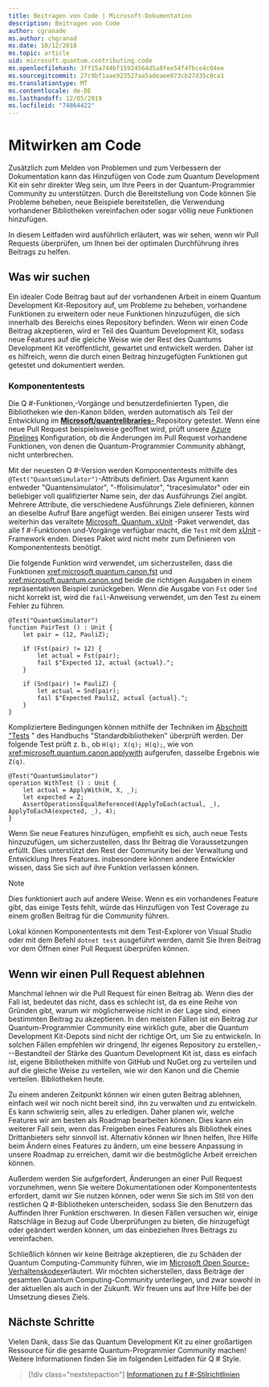 ```yaml
---
title: Beitragen von Code | Microsoft-Dokumentation
description: Beitragen von Code
author: cgranade
ms.author: chgranad
ms.date: 10/12/2018
ms.topic: article
uid: microsoft.quantum.contributing.code
ms.openlocfilehash: 3ff15a744bf15924564d5a8fee54f4fbce4c04ee
ms.sourcegitcommit: 27c9bf1aae923527aa5adeaee073cb27d35c0ca1
ms.translationtype: MT
ms.contentlocale: de-DE
ms.lasthandoff: 12/05/2019
ms.locfileid: "74864422"
---
```

# <a name="contributing-code"></a>Mitwirken am Code #

Zusätzlich zum Melden von Problemen und zum Verbessern der Dokumentation kann das Hinzufügen von Code zum Quantum Development Kit ein sehr direkter Weg sein, um Ihre Peers in der Quantum-Programmier Community zu unterstützen.
Durch die Bereitstellung von Code können Sie Probleme beheben, neue Beispiele bereitstellen, die Verwendung vorhandener Bibliotheken vereinfachen oder sogar völlig neue Funktionen hinzufügen.

In diesem Leitfaden wird ausführlich erläutert, was wir sehen, wenn wir Pull Requests überprüfen, um Ihnen bei der optimalen Durchführung ihres Beitrags zu helfen.

## <a name="what-we-look-for"></a>Was wir suchen ##

Ein idealer Code Beitrag baut auf der vorhandenen Arbeit in einem Quantum Development Kit-Repository auf, um Probleme zu beheben, vorhandene Funktionen zu erweitern oder neue Funktionen hinzuzufügen, die sich innerhalb des Bereichs eines Repository befinden.
Wenn wir einen Code Beitrag akzeptieren, wird er Teil des Quantum Development Kit, sodass neue Features auf die gleiche Weise wie der Rest des Quantums Development Kit veröffentlicht, gewartet und entwickelt werden.
Daher ist es hilfreich, wenn die durch einen Beitrag hinzugefügten Funktionen gut getestet und dokumentiert werden.

### <a name="unit-tests"></a>Komponententests ###

Die Q #-Funktionen,-Vorgänge und benutzerdefinierten Typen, die Bibliotheken wie den-Kanon bilden, werden automatisch als Teil der Entwicklung im [**Microsoft/quantrelibraries-** ](https://github.com/Microsoft/QuantumLibraries/) Repository getestet.
Wenn eine neue Pull Request beispielsweise geöffnet wird, prüft unsere [Azure Pipelines](https://azure.microsoft.com/services/devops/pipelines/) Konfiguration, ob die Änderungen im Pull Request vorhandene Funktionen, von denen die Quantum-Programmier Community abhängt, nicht unterbrechen.

Mit der neuesten Q #-Version werden Komponententests mithilfe des `@Test("QuantumSimulator")`-Attributs definiert. Das Argument kann entweder "Quantensimulator", "-ffolisimulator", "tracesimulator" oder ein beliebiger voll qualifizierter Name sein, der das Ausführungs Ziel angibt. Mehrere Attribute, die verschiedene Ausführungs Ziele definieren, können an dieselbe Aufruf Bare angefügt werden. Bei einigen unserer Tests wird weiterhin das veraltete [Microsoft. Quantum. xUnit](https://www.nuget.org/packages/Microsoft.Quantum.Xunit/) -Paket verwendet, das alle f #-Funktionen und-Vorgänge verfügbar macht, die `Test` mit dem [xUnit](https://xunit.github.io/) -Framework enden. Dieses Paket wird nicht mehr zum Definieren von Komponententests benötigt. 

Die folgende Funktion wird verwendet, um sicherzustellen, dass die Funktionen <xref:microsoft.quantum.canon.fst> und <xref:microsoft.quantum.canon.snd> beide die richtigen Ausgaben in einem repräsentativen Beispiel zurückgeben.
Wenn die Ausgabe von `Fst` oder `Snd` nicht korrekt ist, wird die `fail`-Anweisung verwendet, um den Test zu einem Fehler zu führen.

```qsharp
@Test("QuantumSimulator")
function PairTest () : Unit {
    let pair = (12, PauliZ);

    if (Fst(pair) != 12) {
        let actual = Fst(pair);
        fail $"Expected 12, actual {actual}.";
    }

    if (Snd(pair) != PauliZ) {
        let actual = Snd(pair);
        fail $"Expected PauliZ, actual {actual}.";
    }
}
```

Kompliziertere Bedingungen können mithilfe der Techniken im [Abschnitt "Tests](xref:microsoft.quantum.libraries.diagnostics) " des Handbuchs "Standardbibliotheken" überprüft werden.
Der folgende Test prüft z. b., ob `H(q); X(q); H(q);`, wie von <xref:microsoft.quantum.canon.applywith> aufgerufen, dasselbe Ergebnis wie `Z(q)`.

```qsharp
@Test("QuantumSimulator")
operation WithTest () : Unit {
    let actual = ApplyWith(H, X, _);
    let expected = Z;
    AssertOperationsEqualReferenced(ApplyToEach(actual, _), ApplyToEachA(expected, _), 4);
}
```

Wenn Sie neue Features hinzufügen, empfiehlt es sich, auch neue Tests hinzuzufügen, um sicherzustellen, dass Ihr Beitrag die Voraussetzungen erfüllt.
Dies unterstützt den Rest der Community bei der Verwaltung und Entwicklung Ihres Features. insbesondere können andere Entwickler wissen, dass Sie sich auf ihre Funktion verlassen können.

> [!NOTE]
> Dies funktioniert auch auf andere Weise.
> Wenn es ein vorhandenes Feature gibt, das einige Tests fehlt, würde das Hinzufügen von Test Coverage zu einem großen Beitrag für die Community führen.

Lokal können Komponententests mit dem Test-Explorer von Visual Studio oder mit dem Befehl `dotnet test` ausgeführt werden, damit Sie Ihren Beitrag vor dem Öffnen einer Pull Request überprüfen können.

<!-- TODO:
### Comments and Documentation ###

### Citations and References ### -->

## <a name="when-well-reject-a-pull-request"></a>Wenn wir einen Pull Request ablehnen ##

Manchmal lehnen wir die Pull Request für einen Beitrag ab.
Wenn dies der Fall ist, bedeutet das nicht, dass es schlecht ist, da es eine Reihe von Gründen gibt, warum wir möglicherweise nicht in der Lage sind, einen bestimmten Beitrag zu akzeptieren.
In den meisten Fällen ist ein Beitrag zur Quantum-Programmier Community eine wirklich gute, aber die Quantum Development Kit-Depots sind nicht der richtige Ort, um Sie zu entwickeln.
In solchen Fällen empfehlen wir dringend, Ihr eigenes Repository zu erstellen,---Bestandteil der Stärke des Quantum Development Kit ist, dass es einfach ist, eigene Bibliotheken mithilfe von GitHub und NuGet.org zu verteilen und auf die gleiche Weise zu verteilen, wie wir den Kanon und die Chemie verteilen. Bibliotheken heute.

Zu einem anderen Zeitpunkt können wir einen guten Beitrag ablehnen, einfach weil wir noch nicht bereit sind, ihn zu verwalten und zu entwickeln.
Es kann schwierig sein, alles zu erledigen. Daher planen wir, welche Features wir am besten als Roadmap bearbeiten können.
Dies kann ein weiterer Fall sein, wenn das Freigeben eines Features als Bibliothek eines Drittanbieters sehr sinnvoll ist.
Alternativ können wir Ihnen helfen, Ihre Hilfe beim Ändern eines Features zu ändern, um eine bessere Anpassung in unsere Roadmap zu erreichen, damit wir die bestmögliche Arbeit erreichen können.

Außerdem werden Sie aufgefordert, Änderungen an einer Pull Request vorzunehmen, wenn Sie weitere Dokumentationen oder Komponententests erfordert, damit wir Sie nutzen können, oder wenn Sie sich im Stil von den restlichen Q #-Bibliotheken unterscheiden, sodass Sie den Benutzern das Auffinden Ihrer Funktion erschweren.
In diesen Fällen versuchen wir, einige Ratschläge in Bezug auf Code Überprüfungen zu bieten, die hinzugefügt oder geändert werden können, um das einbeziehen Ihres Beitrags zu vereinfachen.

Schließlich können wir keine Beiträge akzeptieren, die zu Schäden der Quantum Computing-Community führen, wie im [Microsoft Open Source-Verhaltenskodex](https://opensource.microsoft.com/codeofconduct/)erläutert.
Wir möchten sicherstellen, dass Beiträge der gesamten Quantum Computing-Community unterliegen, und zwar sowohl in der aktuellen als auch in der Zukunft.
Wir freuen uns auf Ihre Hilfe bei der Umsetzung dieses Ziels.

## <a name="next-steps"></a>Nächste Schritte ##

Vielen Dank, dass Sie das Quantum Development Kit zu einer großartigen Ressource für die gesamte Quantum-Programmier Community machen!
Weitere Informationen finden Sie im folgenden Leitfaden für Q # Style.

> [!div class="nextstepaction"]
> [Informationen zu f #-Stilrichtlinien](xref:microsoft.quantum.contributing.style)
